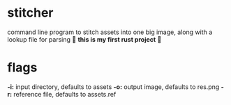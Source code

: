 # stitcher
command line program to stitch assets into one big image, along with a lookup file for parsing
🚨 **this is my first rust project** 🚨
# flags
**-i:** input directory, defaults to assets
**-o:** output image, defaults to res.png
**-r:** reference file, defaults to assets.ref
